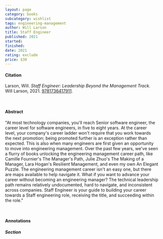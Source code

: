 ```yaml
---
layout: page
category: books
subcategory: wishlist
tags: engineering-management
author: Will Larson
title: Staff Engineer
published: 2021
started:
finished:
date: 2021
rating: exclude
price: $30
---
```


#### Citation

Larson, Will. *Staff Engineer: Leadership Beyond the Management Track.* Will Larson, 2021. [9781736417911](https://www.amazon.ca/Staff-Engineer-Leadership-beyond-management/dp/1736417916/).

<br>

#### Abstract

"At most technology companies, you'll reach Senior software engineer, the career level for software engineers, in five to eight years. At the career level, your company's career ladder won't require that you work towards the next promotion; being promoted further is an exception rather than expected. This is also when many engineers are first given an opportunity to move into engineering management. Over the past few years, we've seen a flurry of books unlocking the engineering management career path, like Camille Fournier's The Manager's Path, Julie Zhuo's The Making of a Manager, Lara Hogan's Resilient Management, and even my own An Elegant Puzzle. The engineering management career isn't an easy one, but there are maps available to help navigate it. What if you want to advance your career without becoming an engineering manager? The technical leadership path remains relatively undocumented, hard to navigate, and inconsistent across companies. Staff Engineer is your guide to building your career towards a Staff engineering role, receiving the title, and succeeding within the role."

<br>

#### Annotations

##### Section
